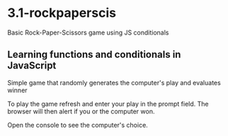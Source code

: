 # 3.1-rockpaperscis
Basic Rock-Paper-Scissors game using JS conditionals

## Learning functions and conditionals in JavaScript

Simple game that randomly generates the computer's play and evaluates winner

To play the game refresh and enter your play in the prompt field. The browser will then alert if you or the computer won.

Open the console to see the computer's choice.
